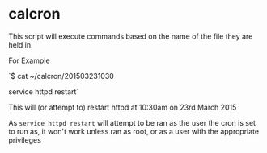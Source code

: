 # calcron

This script will execute commands based on the name of the file they are held in.

For Example

`$ cat ~/calcron/201503231030

service httpd restart`


This will (or attempt to) restart httpd at 10:30am on 23rd March 2015

As `service httpd restart` will attempt to be ran as the user the cron is set to run as, it won't work unless ran as root, or as a user with the appropriate privileges 
